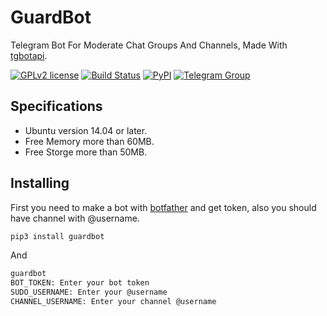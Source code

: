 # GuardBot

Telegram Bot For Moderate Chat Groups And Channels,
Made With [tgbotapi](https://github.com/MA24th/tgbotapi).

[![GPLv2 license](https://img.shields.io/badge/LICENSE-GPLv2-red)](https://github.com/ma24th/guardbot/blob/master/LICENSE)
[![Build Status](https://travis-ci.com/ma24th/guardbot.svg?branch=master)](https://travis-ci.com/ma24th/guardbot)
[![PyPI](https://img.shields.io/badge/PyPI-v1.0.0-yellow.svg)](https://pypi.org/project/guardbot/)
[![Telegram Group](https://img.shields.io/badge/Telegram-Group-blue.svg)](https://telegram.me/@grid9x)

## Specifications

* Ubuntu version 14.04 or later.
* Free Memory more than 60MB.
* Free Storge more than 50MB.

## Installing

 First you need to make a bot with [botfather](https://t.me/botfather) and get token,
 also you should have channel with @username.

```bash
pip3 install guardbot
```

And

```bash
guardbot
BOT_TOKEN: Enter your bot token
SUDO_USERNAME: Enter your @username
CHANNEL_USERNAME: Enter your channel @username
```

